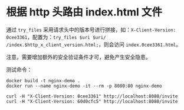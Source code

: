 # 根据 http 头路由 index.html 文件

通过 `try_files` 采用请求头中的版本号进行拼接，如：`X-Client-Version: 0cee3361`，配置为：`try_files $uri $uri/ /index.$http_x_client_version.html;`，则会访问 `index.0cee3361.html`。

注意，需要增加额外的安全验证条件才可，避免产生安全隐患。

测试命令：

```shell
docker build -t nginx-demo .
docker run --name nginx-demo -it --rm -p 8080:80 nginx-demo

curl -H "X-Client-Version: 0cee3361" http://localhost:8080/invite
curl -H "X-Client-Version: 60d0cfc5" http://localhost:8080/invite
```

